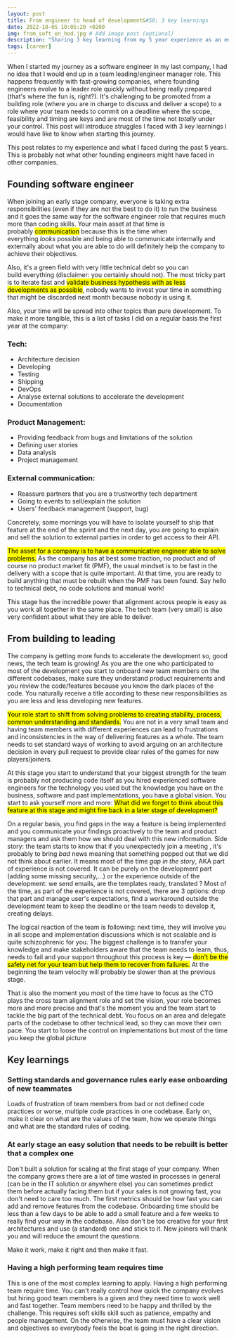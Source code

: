 ```yaml
---
layout: post
title: From engineer to head of development&#58; 3 key learnings 
date: 2022-10-05 10:05:20 +0200
img: from_soft_en_hod.jpg # Add image post (optional)
description: "Sharing 3 key learning from my 5 year experience as an engineer in a growing company"
tags: [career]
---
```


When I started my journey as a software engineer in my last company, I had no idea that I would end up in a team leading/engineer manager role. This happens frequently with fast-growing companies, where founding engineers evolve to a leader role quickly without being really prepared (that's where the fun is, right?). It's challenging to be promoted from a building role (where you are in charge to discuss and deliver a scope) to a role where your team needs to commit on a deadline where the scope, feasibility and timing are keys and are most of the time not _totally_ under your control. This post will introduce struggles I faced with 3 key learnings I would have like to know when starting this journey.

<div class="banner">
This post relates to my experience and what I faced during the past 5 years. This is probably not what other founding engineers might have faced in other companies.
</div>

## Founding software engineer

When joining an early stage company, everyone is taking extra responsibilities (even if they are not the best to do it) to run the business and it goes the same way for the software engineer role that requires much more than coding skills. Your main asset at that time is probably <mark>communication</mark> because this is the time when everything _looks_ possible and being able to communicate internally and externally about what you are able to do will definitely help the company to achieve their objectives.

Also, it's a green field with very little technical debt so you can build everything (disclaimer: you certainly should not). The most tricky part is to iterate fast and <mark>validate business hypothesis with as less developments as possible</mark>, nobody wants to invest your time in something that might be discarded next month because nobody is using it. 

Also, your time will be spread into other topics than pure development. To make it more tangible, this is a list of tasks I did on a regular basis the first year at the company:

### Tech:
- Architecture decision
- Developing
- Testing
- Shipping
- DevOps
- Analyse external solutions to accelerate the development
- Documentation

### Product Management:
- Providing feedback from bugs and limitations of the solution
- Defining user stories
- Data analysis
- Project management

### External communication:
- Reassure partners that you are a trustworthy tech department
- Going to events to sell/explain the solution
- Users' feedback management (support, bug)

Concretely, some mornings you will have to isolate yourself to ship that feature at the end of the sprint and the next day, you are going to explain and sell the solution to external parties in order to get access to their API.

<mark>The asset for a company is to have a communicative engineer able to solve problems.</mark> As the company has at best some traction, no product and of course no product market fit (PMF), the usual mindset is to be fast in the delivery with a scope that is quite important. At that time, you are ready to build anything that must be rebuilt when the PMF has been found. Say hello to technical debt, no code solutions and manual work!


<div class="banner">
This stage has the incredible power that alignment across people is easy as you work all together in the same place. The tech team (very small) is also very confident about what they are able to deliver.
</div>

## From building to leading
The company is getting more funds to accelerate the development so, good news, the tech team is growing! As you are the one who participated to most of the development you start to onboard new team members on the different codebases, make sure they understand product requirements and you review the code/features because you know the dark places of the code. You naturally receive a title according to these new responsibilities as you are less and less developing new features.

<mark>Your role start to shift from solving problems to creating stability, process, common understanding and standards.</mark> You are not in a very small team and having team members with different experiences can lead to frustrations and inconsistencies in the way of delivering features as a whole. The team needs to set standard ways of working to avoid arguing on an architecture decision in every pull request to provide clear rules of the games for new players/joiners.

At this stage you start to understand that your biggest strength for the team is probably not producing code itself as you hired experienced software engineers for the technology you used but the knowledge you have on the business, software and past implementations, you have a global vision. You start to ask yourself more and more: <mark>What did we forget to think about this feature at this stage and might fire back in a later stage of development?</mark>

On a regular basis, you find gaps in the way a feature is being implemented and you communicate your findings proactively to the team and product managers and ask them how we should deal with this new information. Side story: the team starts to know that if you unexpectedly join a meeting , it's probably to bring _bad_ news meaning that something popped out that we did not think about earlier. It means most of the time _gap in the story_, AKA part of experience is not covered. It can be purely on the development part (adding some missing security,...) or the experience outside of the development: we send emails, are the templates ready, translated ? Most of the time, as part of the experience is not covered, there are 3 options: drop that part and manage user's expectations, find a workaround outside the development team to keep the deadline or the team needs to develop it, creating delays.


The logical reaction of the team is following: next time, they will involve you in all scope and implementation discussions which is not scalable and is quite schizophrenic for you. The biggest challenge is to transfer your knowledge and make stakeholders aware that the team needs to learn, thus, needs to fail and your support throughout this process is key — <mark>don't be the safety net for your team but help them to recover from failures.</mark> At the beginning the team velocity will probably be slower than at the previous stage.

That is also the moment you most of the time have to focus as the CTO plays the cross team alignment role and set the vision, your role becomes more and more precise and that's the moment you and the team start to tackle the big part of the technical debt. You focus on an area and delegate parts of the codebase to other technical lead, so they can move their own pace. You start to loose the control on implementations but most of the time you keep the global picture

## Key learnings

### Setting standards and governance rules early ease onboarding of new teammates
Loads of frustration of team members from bad or not defined code practices or worse, multiple code practices in one codebase. Early on, make it clear on what are the values of the team, how we operate things and what are the standard rules of coding.

### At early stage an easy solution that needs to be rebuilt is better that a complex one
Don't built a solution for scaling at the first stage of your company. When the company grows there are a lot of time wasted in processes in general (can be in the IT solution or anywhere else) you can sometimes predict them before actually facing them but if your sales is not growing fast, you don't need to care too much. The first metrics should be how fast you can add and remove features from the codebase. Onboarding time should be less than a few days to be able to add a small feature and a few weeks to really find your way in the codebase. Also don't be too creative for your first architectures and use (a standard) one and stick to it. New joiners will thank you and will reduce the amount the questions.

<div class="banner">
Make it work, make it right and then make it fast. 
</div>


### Having a high performing team requires time

This is one of the most complex learning to apply. Having a high performing team require time. You can't really control how quick the company evolves but hiring good team members is a given and they need time to work well and fast together. Team members need to be happy and thrilled by the challenge. This requires soft skills skill such as patience, empathy and people management. On the otherwise, the team must have a clear vision and objectives so everybody feels the boat is going in the right direction. 

